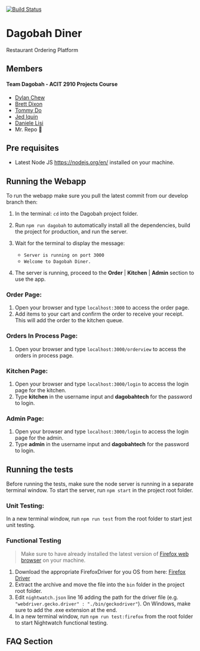 [![Build Status](https://travis-ci.org/dagobahtech/acit2910.svg?branch=develop)](https://travis-ci.org/dagobahtech/acit2910)

# Dagobah Diner

Restaurant Ordering Platform


## Members
#### Team Dagobah - ACIT 2910 Projects Course

* [Dylan Chew](https://github.com/kirbykibble)
* [Brett Dixon](https://github.com/BrettDixonBCIT)
* [Tommy Do](https://github.com/tommydew98)
* [Jed Iquin](https://github.com/jedski01)
* [Daniele Lisi](danielelisi.co)
* Mr. Repo :tractor:


## Pre requisites

* Latest Node JS <https://nodejs.org/en/> installed on your machine.

## Running the Webapp

To run the webapp make sure you pull the latest commit from our develop branch then:

1. In the terminal: `cd` into the Dagobah project folder.
2. Run `npm run dagobah` to automatically install all the dependencies, build the project for production, and run the server.
3. Wait for the terminal to display the message:

	* `Server is running on port 3000`
	* `Welcome to Dagobah Diner.`
	
4. The server is running, proceed to the **Order** | **Kitchen** | **Admin** section to use the app.

### Order Page:
1. Open your browser and type `localhost:3000` to access the order page.
2. Add items to your cart and confirm the order to receive your receipt. This will add the order to the kitchen queue.

### Orders In Process Page:
1. Open your browser and type `localhost:3000/orderview` to access the orders in process page.

### Kitchen Page:
1. Open your browser and type `localhost:3000/login` to access the login page for the kitchen.
2. Type **kitchen** in the username input and **dagobahtech** for the password to login.

### Admin Page:
1. Open your browser and type `localhost:3000/login` to access the login page for the admin.
2. Type **admin** in the username input and **dagobahtech** for the password to login.

## Running the tests

Before running the tests, make sure the node server is running in a separate terminal window.
To start the server, run `npm start` in the project root folder.
### Unit Testing:
In a new terminal window, run `npm run test` from the root folder to start jest unit testing.

### Functional Testing

> Make sure to have already installed the latest version of [Firefox web browser](https://www.mozilla.org/en-US/firefox/desktop/) on your machine.

1. Download the appropriate FirefoxDriver for you OS from here: [Firefox Driver](https://github.com/mozilla/geckodriver/releases)
2. Extract the archive and move the file into the `bin` folder in the project root folder.
3. Edit `nightwatch.json` line 16 adding the path for the driver file (e.g. `"webdriver.gecko.driver" : "./bin/geckodriver"`).  On Windows, make sure to add the .exe extension at the end.
4. In a new terminal window, run `npm run test:firefox` from the root folder to start Nightwatch functional testing.


## FAQ Section